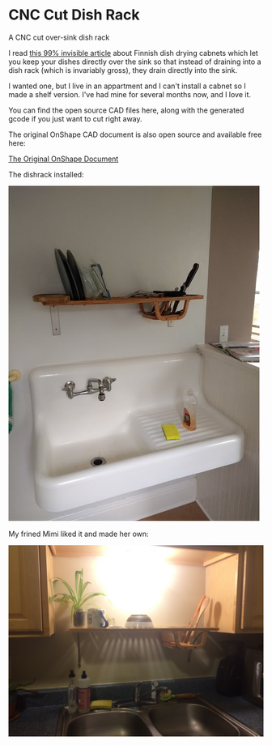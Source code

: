 # CNC Cut Dish Rack
A CNC cut over-sink dish rack



I read [this 99% invisible article](https://99percentinvisible.org/article/finnish-dishes-simple-nordic-design-beats-dishwashers-drying-racks/) about Finnish dish drying cabnets which let you keep your dishes directly over the sink so that instead of draining into a dish rack (which is invariably gross), they drain directly into the sink.

I wanted one, but I live in an appartment and I can't install a cabnet so I made a shelf version. I've had mine for several months now, and I love it.

You can find the open source CAD files here, along with the generated gcode if you just want to cut right away.

The original OnShape CAD document is also open source and available free here: 

[The Original OnShape Document](https://cad.onshape.com/documents/2bcb3a22e1654035dd9b8115/w/2dc43ab2830a85c6bcea7f2f/e/50196667e7ab47a0b7f9ac92)


The dishrack installed:

![installed](https://raw.githubusercontent.com/MaslowCommunityGarden/CNC-Cut-Dish-Rack/master/dishrack%20installed.jpg)

My frined Mimi liked it and made her own:

![Mimi dish rack](https://raw.githubusercontent.com/MaslowCommunityGarden/CNC-Cut-Dish-Rack/master/Mimi%20Dish%20Rack.jpg)
